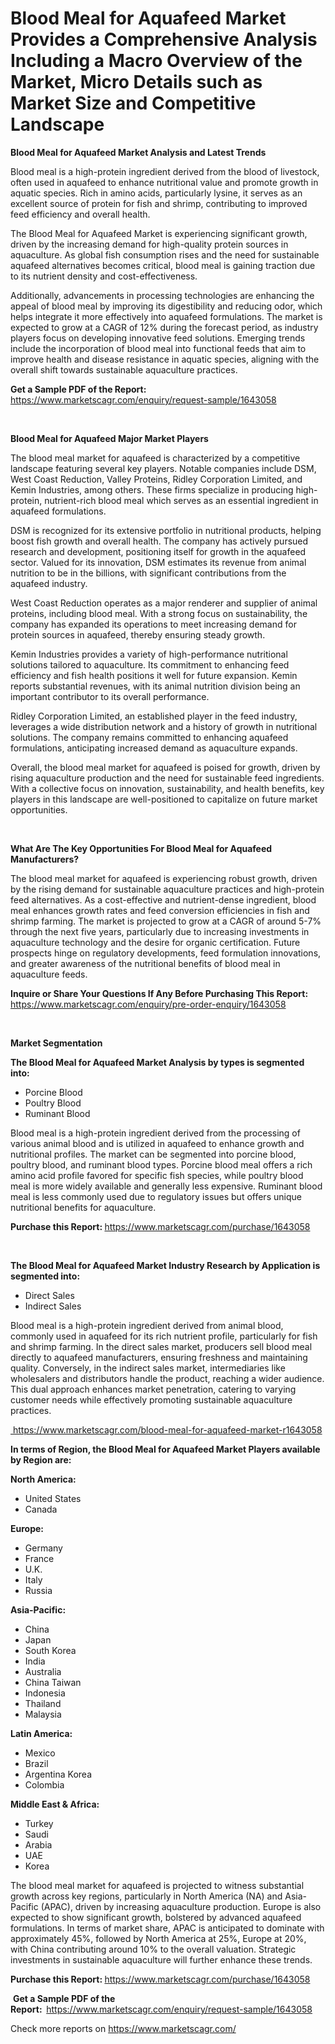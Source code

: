 <p><h1>Blood Meal for Aquafeed Market Provides a Comprehensive Analysis Including a Macro Overview of the Market, Micro Details such as Market Size and Competitive Landscape</h1></p><p><strong>Blood Meal for Aquafeed Market Analysis and Latest Trends</strong></p>
<p><p>Blood meal is a high-protein ingredient derived from the blood of livestock, often used in aquafeed to enhance nutritional value and promote growth in aquatic species. Rich in amino acids, particularly lysine, it serves as an excellent source of protein for fish and shrimp, contributing to improved feed efficiency and overall health.</p><p>The Blood Meal for Aquafeed Market is experiencing significant growth, driven by the increasing demand for high-quality protein sources in aquaculture. As global fish consumption rises and the need for sustainable aquafeed alternatives becomes critical, blood meal is gaining traction due to its nutrient density and cost-effectiveness. </p><p>Additionally, advancements in processing technologies are enhancing the appeal of blood meal by improving its digestibility and reducing odor, which helps integrate it more effectively into aquafeed formulations. The market is expected to grow at a CAGR of 12% during the forecast period, as industry players focus on developing innovative feed solutions. Emerging trends include the incorporation of blood meal into functional feeds that aim to improve health and disease resistance in aquatic species, aligning with the overall shift towards sustainable aquaculture practices.</p></p>
<p><strong>Get a Sample PDF of the Report:&nbsp;</strong> <a href="https://www.marketscagr.com/enquiry/request-sample/1643058?utm_campaign=2465&utm_medium=2&utm_source=Github&utm_content=ia&utm_term=28032025&utm_id=blood-meal-for-aquafeed">https://www.marketscagr.com/enquiry/request-sample/1643058</a></p>
<p>&nbsp;</p>
<p><strong>Blood Meal for Aquafeed Major Market Players</strong></p>
<p><p>The blood meal market for aquafeed is characterized by a competitive landscape featuring several key players. Notable companies include DSM, West Coast Reduction, Valley Proteins, Ridley Corporation Limited, and Kemin Industries, among others. These firms specialize in producing high-protein, nutrient-rich blood meal which serves as an essential ingredient in aquafeed formulations.</p><p>DSM is recognized for its extensive portfolio in nutritional products, helping boost fish growth and overall health. The company has actively pursued research and development, positioning itself for growth in the aquafeed sector. Valued for its innovation, DSM estimates its revenue from animal nutrition to be in the billions, with significant contributions from the aquafeed industry.</p><p>West Coast Reduction operates as a major renderer and supplier of animal proteins, including blood meal. With a strong focus on sustainability, the company has expanded its operations to meet increasing demand for protein sources in aquafeed, thereby ensuring steady growth.</p><p>Kemin Industries provides a variety of high-performance nutritional solutions tailored to aquaculture. Its commitment to enhancing feed efficiency and fish health positions it well for future expansion. Kemin reports substantial revenues, with its animal nutrition division being an important contributor to its overall performance.</p><p>Ridley Corporation Limited, an established player in the feed industry, leverages a wide distribution network and a history of growth in nutritional solutions. The company remains committed to enhancing aquafeed formulations, anticipating increased demand as aquaculture expands.</p><p>Overall, the blood meal market for aquafeed is poised for growth, driven by rising aquaculture production and the need for sustainable feed ingredients. With a collective focus on innovation, sustainability, and health benefits, key players in this landscape are well-positioned to capitalize on future market opportunities.</p></p>
<p>&nbsp;</p>
<p><strong>What Are The Key Opportunities For Blood Meal for Aquafeed Manufacturers?</strong></p>
<p><p>The blood meal market for aquafeed is experiencing robust growth, driven by the rising demand for sustainable aquaculture practices and high-protein feed alternatives. As a cost-effective and nutrient-dense ingredient, blood meal enhances growth rates and feed conversion efficiencies in fish and shrimp farming. The market is projected to grow at a CAGR of around 5-7% through the next five years, particularly due to increasing investments in aquaculture technology and the desire for organic certification. Future prospects hinge on regulatory developments, feed formulation innovations, and greater awareness of the nutritional benefits of blood meal in aquaculture feeds.</p></p>
<p><strong>Inquire or Share Your Questions If Any Before Purchasing This Report:</strong> <a href="https://www.marketscagr.com/enquiry/pre-order-enquiry/1643058?utm_campaign=2465&utm_medium=2&utm_source=Github&utm_content=ia&utm_term=28032025&utm_id=blood-meal-for-aquafeed">https://www.marketscagr.com/enquiry/pre-order-enquiry/1643058</a></p>
<p>&nbsp;</p>
<p><strong>Market Segmentation</strong></p>
<p><strong>The Blood Meal for Aquafeed Market Analysis by types is segmented into:</strong></p>
<p><ul><li>Porcine Blood</li><li>Poultry Blood</li><li>Ruminant Blood</li></ul></p>
<p><p>Blood meal is a high-protein ingredient derived from the processing of various animal blood and is utilized in aquafeed to enhance growth and nutritional profiles. The market can be segmented into porcine blood, poultry blood, and ruminant blood types. Porcine blood meal offers a rich amino acid profile favored for specific fish species, while poultry blood meal is more widely available and generally less expensive. Ruminant blood meal is less commonly used due to regulatory issues but offers unique nutritional benefits for aquaculture.</p></p>
<p><strong>Purchase this Report:&nbsp;</strong><a href="https://www.marketscagr.com/purchase/1643058?utm_campaign=2465&utm_medium=2&utm_source=Github&utm_content=ia&utm_term=28032025&utm_id=blood-meal-for-aquafeed">https://www.marketscagr.com/purchase/1643058</a></p>
<p>&nbsp;</p>
<p><strong>The Blood Meal for Aquafeed Market Industry Research by Application is segmented into:</strong></p>
<p><ul><li>Direct Sales</li><li>Indirect Sales</li></ul></p>
<p><p>Blood meal is a high-protein ingredient derived from animal blood, commonly used in aquafeed for its rich nutrient profile, particularly for fish and shrimp farming. In the direct sales market, producers sell blood meal directly to aquafeed manufacturers, ensuring freshness and maintaining quality. Conversely, in the indirect sales market, intermediaries like wholesalers and distributors handle the product, reaching a wider audience. This dual approach enhances market penetration, catering to varying customer needs while effectively promoting sustainable aquaculture practices.</p></p>
<p><a href="https://www.marketscagr.com/blood-meal-for-aquafeed-market-r1643058?utm_campaign=2465&utm_medium=2&utm_source=Github&utm_content=ia&utm_term=28032025&utm_id=blood-meal-for-aquafeed">&nbsp;https://www.marketscagr.com/blood-meal-for-aquafeed-market-r1643058</a></p>
<p><strong>In terms of Region, the Blood Meal for Aquafeed Market Players available by Region are:</strong></p>
<p>
    <p> <strong> North America: </strong>
        <ul>
            <li>United States</li>
            <li>Canada</li>
        </ul>
        </p> 
    <p> <strong> Europe: </strong>
        <ul>
            <li>Germany</li>
            <li>France</li>
            <li>U.K.</li>
            <li>Italy</li>
            <li>Russia</li>
        </ul>
        </p> 
    <p> <strong> Asia-Pacific: </strong>
        <ul>
            <li>China</li>
            <li>Japan</li>
            <li>South Korea</li>
            <li>India</li>
            <li>Australia</li>
            <li>China Taiwan</li>
            <li>Indonesia</li>
            <li>Thailand</li>
            <li>Malaysia</li>
        </ul>
        </p> 
    <p> <strong> Latin America: </strong>
        <ul>
            <li>Mexico</li>
            <li>Brazil</li>
            <li>Argentina Korea</li>
            <li>Colombia</li>
        </ul>
        </p> 
    <p> <strong> Middle East & Africa: </strong>
        <ul>
            <li>Turkey</li>
            <li>Saudi</li>
            <li>Arabia</li>
            <li>UAE</li>
            <li>Korea</li>
        </ul>
    </p>
    </p>
<p><p>The blood meal market for aquafeed is projected to witness substantial growth across key regions, particularly in North America (NA) and Asia-Pacific (APAC), driven by increasing aquaculture production. Europe is also expected to show significant growth, bolstered by advanced aquafeed formulations. In terms of market share, APAC is anticipated to dominate with approximately 45%, followed by North America at 25%, Europe at 20%, with China contributing around 10% to the overall valuation. Strategic investments in sustainable aquaculture will further enhance these trends.</p></p>
<p><strong>Purchase this Report: </strong><a href="https://www.marketscagr.com/purchase/1643058?utm_campaign=2465&utm_medium=2&utm_source=Github&utm_content=ia&utm_term=28032025&utm_id=blood-meal-for-aquafeed">https://www.marketscagr.com/purchase/1643058</a></p>
<p>&nbsp;<strong>Get a Sample PDF of the Report:&nbsp;&nbsp;</strong><a href="https://www.marketscagr.com/enquiry/request-sample/1643058?utm_campaign=2465&utm_medium=2&utm_source=Github&utm_content=ia&utm_term=28032025&utm_id=blood-meal-for-aquafeed">https://www.marketscagr.com/enquiry/request-sample/1643058</a></p>
<p><strong></strong></p>
<p>Check more reports on <a href="https://www.marketscagr.com/?utm_campaign=2465&utm_medium=2&utm_source=Github&utm_content=ia&utm_term=28032025&utm_id=blood-meal-for-aquafeed">https://www.marketscagr.com/</a></p>